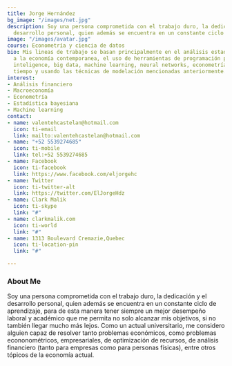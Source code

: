 ```yaml
---
title: Jorge Hernández
bg_image: "/images/net.jpg"
description: Soy una persona comprometida con el trabajo duro, la dedicación y el
  desarrollo personal, quien además se encuentra en un constante ciclo de aprendizaje
image: "/images/avatar.jpg"
course: Econometría y ciencia de datos
bio: Mis lineas de trabajo se basan principalmente en el análisis estadístico aplicado
  a la economía contemporanea, el uso de herramientas de programación para busisness
  inteligence, big data, machine learning, neural networks, econometría, series de
  tiempo y usando las técnicas de modelación mencionadas anteriormente.
interest:
- Análisis financiero
- Macroeconomía
- Econometría
- Estadística bayesiana
- Machine learning
contact:
- name: valentehcastelan@hotmail.com
  icon: ti-email
  link: mailto:valentehcastelan@hotmail.com
- name: "+52 5539274685"
  icon: ti-mobile
  link: tel:+52 5539274685
- name: Facebook
  icon: ti-facebook
  link: https://www.facebook.com/eljorgehc
- name: Twitter
  icon: ti-twitter-alt
  link: https://twitter.com/ElJorgeHdz
- name: Clark Malik
  icon: ti-skype
  link: "#"
- name: clarkmalik.com
  icon: ti-world
  link: "#"
- name: 1313 Boulevard Cremazie,Quebec
  icon: ti-location-pin
  link: "#"

---
```

### About Me

Soy una persona comprometida con el trabajo duro, la dedicación y el desarrollo personal, quien además se encuentra en un constante ciclo de aprendizaje, para de esta manera tener siempre un mejor desempeño laboral y académico que me permita no solo alcanzar mis objetivos, si no también llegar mucho más lejos. Como un actual universitario, me considero alguien capaz de resolver tanto problemas económicos, como problemas econonométricos, empresariales, de optimización de recursos, de análisis financiero (tanto para empresas como para personas físicas), entre otros tópicos de la economía actual.